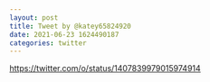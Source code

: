 ```yaml
--- 
layout: post 
title: Tweet by @katey65824920 
date: 2021-06-23 1624490187 
categories: twitter 
--- 
```

https://twitter.com/o/status/1407839979015974914